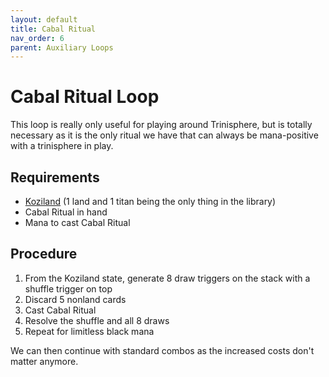 ```yaml
---
layout: default
title: Cabal Ritual
nav_order: 6
parent: Auxiliary Loops
---
```


# Cabal Ritual Loop

This loop is really only useful for playing around Trinisphere, but is totally necessary as it is the only ritual we have that can always be mana-positive with a trinisphere in play.

## Requirements 

* [Koziland](../fundamental-loops/koziland.md) (1 land and 1 titan being the only thing in the library)
* Cabal Ritual in hand
* Mana to cast Cabal Ritual

## Procedure

1. From the Koziland state, generate 8 draw triggers on the stack with a shuffle trigger on top
1. Discard 5 nonland cards
1. Cast Cabal Ritual
1. Resolve the shuffle and all 8 draws
1. Repeat for limitless black mana

We can then continue with standard combos as the increased costs don't matter anymore.